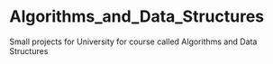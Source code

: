 # Algorithms_and_Data_Structures
Small projects for University for course called Algorithms and Data Structures
